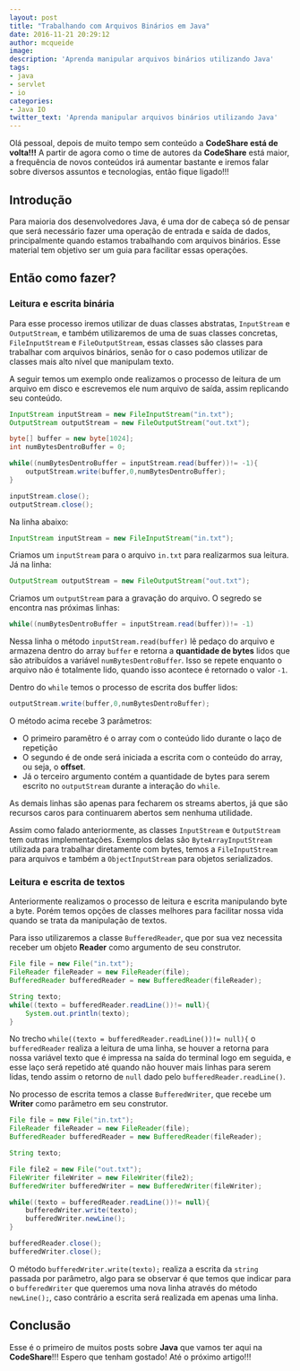 ```yaml
---
layout: post
title: "Trabalhando com Arquivos Binários em Java"
date: 2016-11-21 20:29:12
author: mcqueide
image:
description: 'Aprenda manipular arquivos binários utilizando Java'
tags:
- java
- servlet
- io
categories:
- Java IO
twitter_text: 'Aprenda manipular arquivos binários utilizando Java'
---
```


Olá pessoal, depois de muito tempo sem conteúdo a **CodeShare está de volta!!!** A partir de agora como o time de autores da **CodeShare** está maior, a frequência de novos conteúdos irá aumentar bastante e iremos falar sobre diversos assuntos e tecnologias, então fique ligado!!!

## Introdução

Para maioria dos desenvolvedores Java, é uma dor de cabeça só de pensar que será necessário fazer uma operação de entrada e saída de dados, principalmente quando estamos trabalhando com arquivos binários. Esse material tem objetivo ser um guia para facilitar essas operações.

## Então como fazer?

### Leitura e escrita binária

Para esse processo iremos utilizar de duas classes abstratas, `InputStream` e `OutputStream`, e também utilizaremos de uma de suas classes concretas, `FileInputStream` e `FileOutputStream`, essas classes são classes para trabalhar com arquivos binários, senão for o caso podemos utilizar de classes mais alto nível que manipulam texto.

A seguir temos um exemplo onde realizamos o processo de leitura de um arquivo em disco e escrevemos ele num arquivo de saída, assim replicando seu conteúdo.


```java
InputStream inputStream = new FileInputStream("in.txt");
OutputStream outputStream = new FileOutputStream("out.txt");

byte[] buffer = new byte[1024];
int numBytesDentroBuffer = 0;

while((numBytesDentroBuffer = inputStream.read(buffer))!= -1){
	outputStream.write(buffer,0,numBytesDentroBuffer);
}

inputStream.close();
outputStream.close();
```

Na linha abaixo:

```java
InputStream inputStream = new FileInputStream("in.txt");
```

Criamos um `inputStream` para o arquivo `in.txt` para realizarmos sua leitura. Já na linha:

```java
OutputStream outputStream = new FileOutputStream("out.txt");
```

Criamos um `outputStream` para a gravação do arquivo. O segredo se encontra nas próximas linhas:

```java
while((numBytesDentroBuffer = inputStream.read(buffer))!= -1)
```

Nessa linha o método `inputStream.read(buffer)` lê pedaço do arquivo e armazena dentro do array `buffer` e retorna a **quantidade de bytes** lidos que são atribuídos a variável `numBytesDentroBuffer`. Isso se repete enquanto o arquivo não é totalmente lido, quando isso acontece é retornado o valor `-1`.

Dentro do `while` temos o processo de escrita dos buffer lidos:

```java
outputStream.write(buffer,0,numBytesDentroBuffer);
```

O método acima recebe 3 parâmetros:

- O primeiro paramêtro é o array com o conteúdo lido durante o laço de repetição
- O segundo é de onde será iniciada a escrita com o conteúdo do array, ou seja, o **offset**.
- Já o terceiro argumento contém a quantidade de bytes para serem escrito no `outputStream` durante a interação do `while`.

As demais linhas são apenas para fecharem os streams abertos, já que são recursos caros para continuarem abertos sem nenhuma utilidade.

Assim como falado anteriormente, as classes `InputStream` e `OutputStream` tem outras implementações. Exemplos delas são `ByteArrayInputStream` utilizada para trabalhar diretamente com bytes, temos a `FileInputStream` para arquivos e também a `ObjectInputStream` para objetos serializados.

### Leitura e escrita de textos

Anteriormente realizamos o processo de leitura e escrita manipulando byte a byte. Porém temos opções de classes melhores para facilitar nossa vida quando se trata da manipulação de textos.

Para isso utilizaremos a classe `BufferedReader`, que por sua vez necessita receber um objeto **Reader** como argumento de seu construtor.

```java
File file = new File("in.txt");
FileReader fileReader = new FileReader(file);
BufferedReader bufferedReader = new BufferedReader(fileReader);

String texto;
while((texto = bufferedReader.readLine())!= null){
	System.out.println(texto);
}
```

No trecho `while((texto = bufferedReader.readLine())!= null){` o `bufferedReader` realiza a leitura de uma linha, se houver a retorna para nossa variável texto que é impressa na saída do terminal logo em seguida, e esse laço será repetido até quando não houver mais linhas para serem lidas, tendo assim o retorno de `null` dado pelo `bufferedReader.readLine()`.

No processo de escrita temos a classe `BufferedWriter`, que recebe um **Writer** como parâmetro em seu construtor.

```java
File file = new File("in.txt");
FileReader fileReader = new FileReader(file);
BufferedReader bufferedReader = new BufferedReader(fileReader);

String texto;

File file2 = new File("out.txt");
FileWriter fileWriter = new FileWriter(file2);
BufferedWriter bufferedWriter = new BufferedWriter(fileWriter);

while((texto = bufferedReader.readLine())!= null){
	bufferedWriter.write(texto);
	bufferedWriter.newLine();
}

bufferedReader.close();
bufferedWriter.close();
```

O método `bufferedWriter.write(texto);` realiza a escrita da `string` passada por parâmetro, algo para se observar é que temos que indicar para o `bufferedWriter` que queremos uma nova linha através do método `newLine();`, caso contrário a escrita será realizada em apenas uma linha.

## Conclusão

Esse é o primeiro de muitos posts sobre **Java** que vamos ter aqui na **CodeShare**!!! Espero que tenham gostado! Até o próximo artigo!!!
